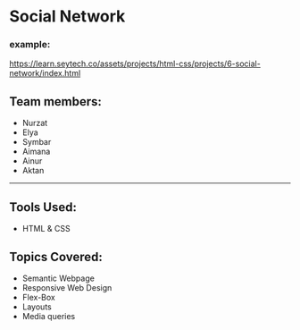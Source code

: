 # Social Network

### example: 
https://learn.seytech.co/assets/projects/html-css/projects/6-social-network/index.html

## Team members: 
 - Nurzat
 - Elya
 - Symbar
 - Aimana
 - Ainur
 - Aktan

 ___

 ## Tools Used:
 - HTML & CSS

 ## Topics Covered:
 - Semantic Webpage
 - Responsive Web Design
 - Flex-Box
 - Layouts
 - Media queries

